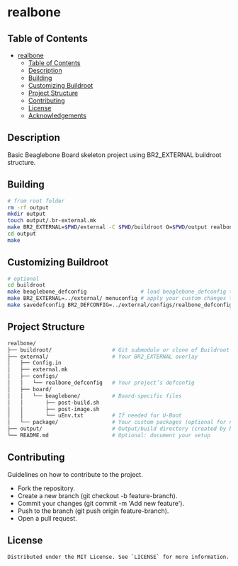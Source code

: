 # realbone

## Table of Contents
- [realbone](#realbone)
  - [Table of Contents](#table-of-contents)
  - [Description](#description)
  - [Building](#building)
  - [Customizing Buildroot](#customizing-buildroot)
  - [Project Structure](#project-structure)
  - [Contributing](#contributing)
  - [License](#license)
  - [Acknowledgements](#acknowledgements)

## Description

Basic Beaglebone Board skeleton project using BR2_EXTERNAL buildroot structure.

## Building

```bash
# from root folder
rm -rf output
mkdir output
touch output/.br-external.mk
make BR2_EXTERNAL=$PWD/external -C $PWD/buildroot O=$PWD/output realbone_defconfig # write output/.config
cd output
make
```

## Customizing Buildroot

```bash
# optional
cd buildroot
make beaglebone_defconfig                 # load beaglebone_defconfig to buildroot/.config
make BR2_EXTERNAL=../external/ menuconfig # apply your custom changes to buildroot/.config
make savedefconfig BR2_DEFCONFIG=../external/configs/realbone_defconfig  #save minimal file to external/configs/realbone_defconfig
```

## Project Structure

```bash
realbone/
├── buildroot/                   # Git submodule or clone of Buildroot
├── external/                    # Your BR2_EXTERNAL overlay
│   ├── Config.in
│   ├── external.mk
│   ├── configs/
│   │   └── realbone_defconfig   # Your project’s defconfig
│   ├── board/
│   │   └── beaglebone/          # Board-specific files
│   │       ├── post-build.sh
│   │       ├── post-image.sh
│   │       └── uEnv.txt         # If needed for U-Boot
│   └── package/                 # Your custom packages (optional for now)
├── output/                      # Output/build directory (created by buildroot)
└── README.md                    # Optional: document your setup
```

## Contributing

Guidelines on how to contribute to the project.
- Fork the repository.
- Create a new branch (git checkout -b feature-branch).
- Commit your changes (git commit -m 'Add new feature').
- Push to the branch (git push origin feature-branch).
- Open a pull request.

## License

```bash
Distributed under the MIT License. See `LICENSE` for more information.
```
